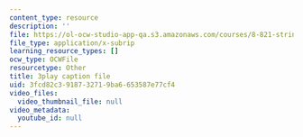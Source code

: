 ```yaml
---
content_type: resource
description: ''
file: https://ol-ocw-studio-app-qa.s3.amazonaws.com/courses/8-821-string-theory-and-holographic-duality-fall-2014/3fcd82c3918732719ba6653587e77cf4_owhNn20aZo8.srt
file_type: application/x-subrip
learning_resource_types: []
ocw_type: OCWFile
resourcetype: Other
title: 3play caption file
uid: 3fcd82c3-9187-3271-9ba6-653587e77cf4
video_files:
  video_thumbnail_file: null
video_metadata:
  youtube_id: null
---
```

